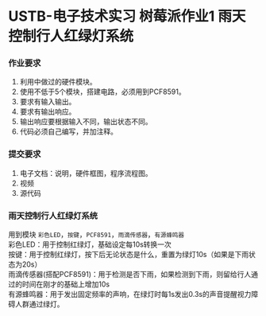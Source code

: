 # USTB-电子技术实习 树莓派作业1 雨天控制行人红绿灯系统
###  作业要求
1. 利用中做过的硬件模块。
2. 使用不低于5个模块，搭建电路，必须用到PCF8591。
3. 要求有输入输出。
4. 要求有输出响应。
5. 输出响应要根据输入不同，输出状态不同。
6. 代码必须自己编写，并加注释。
### 提交要求
1. 电子文档：说明，硬件框图，程序流程图。
2. 视频
3. 源代码
### 雨天控制行人红绿灯系统
用到模块 `彩色LED`，`按键`，`PCF8591`，`雨滴传感器`，`有源蜂鸣器`   
彩色LED：用于控制红绿灯，基础设定每10s转换一次   
按键：用于控制红绿灯，按下后无论状态是什么，重置为绿灯10s（如果是下雨状态为20s）  
雨滴传感器(搭配PCF8591)：用于检测是否下雨，如果检测到下雨，则留给行人通过的时间在刚才的基础上增加10s  
有源蜂鸣器：用于发出固定频率的声响，在绿灯时每1s发出0.3s的声音提醒视力障碍人群通过绿灯。  